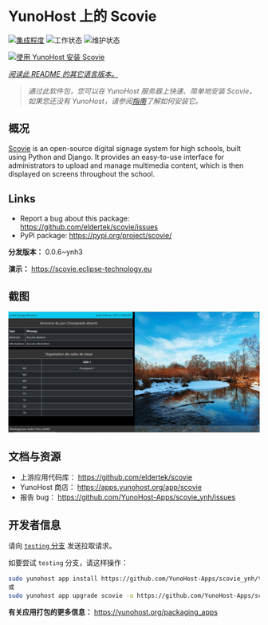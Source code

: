 <!--
注意：此 README 由 <https://github.com/YunoHost/apps/tree/master/tools/readme_generator> 自动生成
请勿手动编辑。
-->

# YunoHost 上的 Scovie

[![集成程度](https://dash.yunohost.org/integration/scovie.svg)](https://ci-apps.yunohost.org/ci/apps/scovie/) ![工作状态](https://ci-apps.yunohost.org/ci/badges/scovie.status.svg) ![维护状态](https://ci-apps.yunohost.org/ci/badges/scovie.maintain.svg)

[![使用 YunoHost 安装 Scovie](https://install-app.yunohost.org/install-with-yunohost.svg)](https://install-app.yunohost.org/?app=scovie)

*[阅读此 README 的其它语言版本。](./ALL_README.md)*

> *通过此软件包，您可以在 YunoHost 服务器上快速、简单地安装 Scovie。*  
> *如果您还没有 YunoHost，请参阅[指南](https://yunohost.org/install)了解如何安装它。*

## 概况

[Scovie](https://github.com/eldertek/scovie) is an open-source digital signage system for high schools, built using Python and Django.
It provides an easy-to-use interface for administrators to upload and manage multimedia content, which is then displayed on screens throughout the school.

## Links

* Report a bug about this package: <https://github.com/eldertek/scovie/issues>
* PyPi package: <https://pypi.org/project/scovie/>


**分发版本：** 0.0.6~ynh3

**演示：** <https://scovie.eclipse-technology.eu>

## 截图

![Scovie 的截图](./doc/screenshots/all.png)

## 文档与资源

- 上游应用代码库： <https://github.com/eldertek/scovie>
- YunoHost 商店： <https://apps.yunohost.org/app/scovie>
- 报告 bug： <https://github.com/YunoHost-Apps/scovie_ynh/issues>

## 开发者信息

请向 [`testing` 分支](https://github.com/YunoHost-Apps/scovie_ynh/tree/testing) 发送拉取请求。

如要尝试 `testing` 分支，请这样操作：

```bash
sudo yunohost app install https://github.com/YunoHost-Apps/scovie_ynh/tree/testing --debug
或
sudo yunohost app upgrade scovie -u https://github.com/YunoHost-Apps/scovie_ynh/tree/testing --debug
```

**有关应用打包的更多信息：** <https://yunohost.org/packaging_apps>
